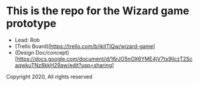 # This is the repo for the Wizard game prototype

* Lead: Rob
* (Trello Board)[https://trello.com/b/jklITlQw/wizard-game]
* (Design Doc/concept)[https://docs.google.com/document/d/16rJO5nOX6YME4jV7tx9lIczT2ScaqwkuTNz8kkH29aw/edit?usp=sharing]

Copyright 2020, All rights reserved
